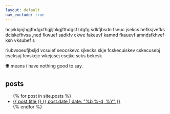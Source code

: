 ```yaml
---
layout: default
nav_exclude: true
---
```


hcjvkbjnjhgjfhdgxfhgjljhkgjfthdgsfzdgfg  sdkfjbsdn fseuc jsekcs hefksjvefks dciskefhvsa ,ned fkwuef sadkfv ckwe fakeuvf kamnd fkauevf amndsfkhvef ksn vksubef s


riubvsoeufjbsljd vcsuief seocskevc sjkecks skje fcskecuiskev cskecusebj cscksuj fcvskejc wkejcsej csejkc scks bekcsk

👽 means i have nothing good to say.

## **posts**

<ul class="post-list">
  {% for post in site.posts %}
  <li>
    <a class="post-link" href="{{ post.url | relative_url }}">
      {{ post.title }}
      <span class="post-date">{{ post.date | date: "%b %-d, %Y" }}</span>
    </a>
  </li>
  {% endfor %}
</ul>
